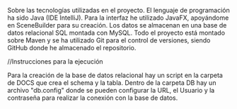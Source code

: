 Sobre las tecnologías utilizadas en el proyecto. El lenguaje de programación ha sido Java (IDE IntelliJ). Para la interfaz he utilizado JavaFX, apoyándome en SceneBuilder para su creación. 
Los datos se almacenan en una base de datos relacional SQL montada con MySQL.
Todo el proyecto está montado sobre Maven y se ha utilizado Git para el control de versiones, siendo GitHub donde he almacenado el repositorio.

//Instrucciones para la ejecución

Para la creación de la base de datos relacional hay un script en la carpeta de DOCS que crea el schema y la tabla. 
Dentro de la carpeta DB hay un archivo "db.config" donde se pueden configurar la URL, el Usuario y la contraseña para realizar la conexión con la base de datos.
